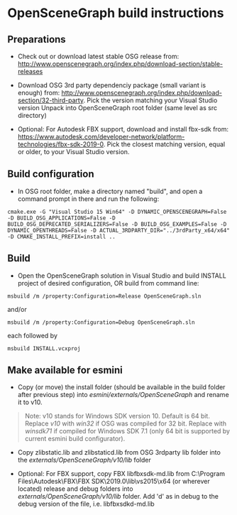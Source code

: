 # OpenSceneGraph build instructions
## Preparations
- Check out or download latest stable OSG release from:
http://www.openscenegraph.org/index.php/download-section/stable-releases

- Download OSG 3rd party dependenciy package (small variant is enough) from:
http://www.openscenegraph.org/index.php/download-section/32-third-party.
Pick the version matching your Visual Studio version
Unpack into OpenSceneGraph root folder (same level as src directory)

- Optional: For Autodesk FBX support, download and install fbx-sdk from:
https://www.autodesk.com/developer-network/platform-technologies/fbx-sdk-2019-0. Pick the closest matching version, equal or older, to your Visual Studio version.

## Build configuration
- In OSG root folder, make a directory named "build", and open a command prompt in there and run the following:
```
cmake.exe -G "Visual Studio 15 Win64" -D DYNAMIC_OPENSCENEGRAPH=False -D BUILD_OSG_APPLICATIONS=False -D BUILD_OSG_DEPRECATED_SERIALIZERS=False -D BUILD_OSG_EXAMPLES=False -D DYNAMIC_OPENTHREADS=False -D ACTUAL_3RDPARTY_DIR="../3rdParty_x64/x64" -D CMAKE_INSTALL_PREFIX=install ..
```

## Build
- Open the OpenSceneGraph solution in Visual Studio and build INSTALL project of desired configuration, OR
build from command line:
```
msbuild /m /property:Configuration=Release OpenSceneGraph.sln
```
and/or
```
msbuild /m /property:Configuration=Debug OpenSceneGraph.sln
```
each followed by
```
msbuild INSTALL.vcxproj
```

## Make available for esmini
- Copy (or move) the install folder (should be available in the build folder after previous step) into _esmini/externals/OpenSceneGraph_ and rename it to v10.
> Note: v10 stands for Windows SDK version 10. Default is 64 bit. Replace _v10_ with _win32_ if OSG was compiled for 32 bit. Replace with _winsdk71_ if compiled for Windows SDK 7.1 (only 64 bit is supported by current esmini build configurator).

- Copy zlibstatic.lib and zlibstaticd.lib from OSG 3rdparty lib folder into the _externals/OpenSceneGraph/v10/lib_ folder

- Optional: For FBX support, copy FBX libfbxsdk-md.lib from C:\Program Files\Autodesk\FBX\FBX SDK\2019.0\lib\vs2015\x64 (or wherever located) release and debug folders into _externals/OpenSceneGraph/v10/lib_ folder. Add 'd' as in debug to the debug version of the file, i.e. libfbxsdkd-md.lib
